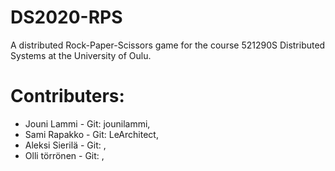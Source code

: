 # DS2020-RPS
A distributed Rock-Paper-Scissors game for the course 521290S Distributed Systems at the University of Oulu.

# Contributers:
* Jouni Lammi - Git: jounilammi, 
* Sami Rapakko - Git: LeArchitect, 
* Aleksi Sierilä - Git: , 
* Olli törrönen - Git: , 
